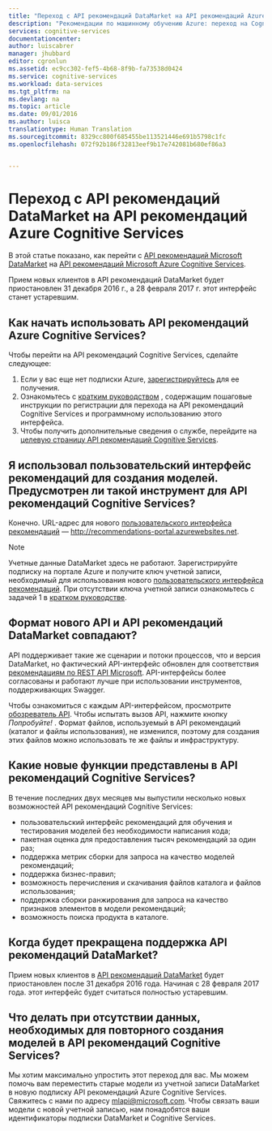 ```yaml
---
title: "Переход с API рекомендаций DataMarket на API рекомендаций Azure Cognitive Services | Документация Майкрософт"
description: "Рекомендации по машинному обучению Azure: переход на Cognitive Services API рекомендаций"
services: cognitive-services
documentationcenter: 
author: luiscabrer
manager: jhubbard
editor: cgronlun
ms.assetid: ec9cc302-fef5-4b68-8f9b-fa73538d0424
ms.service: cognitive-services
ms.workload: data-services
ms.tgt_pltfrm: na
ms.devlang: na
ms.topic: article
ms.date: 09/01/2016
ms.author: luisca
translationtype: Human Translation
ms.sourcegitcommit: 8329cc800f685455be113521446e691b5798c1fc
ms.openlocfilehash: 072f92b186f32813eef9b17e742081b680ef86a3


---
```

# <a name="migrate-to-azure-cognitive-services-recommendations-api-from-the-datamarket-recommendations-api"></a>Переход с API рекомендаций DataMarket на API рекомендаций Azure Cognitive Services
В этой статье показано, как перейти с [API рекомендаций Microsoft DataMarket](https://datamarket.azure.com/dataset/amla/recommendations) на [API рекомендаций Microsoft Azure Cognitive Services](https://www.microsoft.com/cognitive-services/en-us/recommendations-api).

Прием новых клиентов в API рекомендаций DataMarket будет приостановлен 31 декабря 2016 г., а 28 февраля 2017 г. этот интерфейс станет устаревшим.

## <a name="how-do-i-start-using-the-azure-cognitive-services-recommendations-api"></a>Как начать использовать API рекомендаций Azure Cognitive Services?
Чтобы перейти на API рекомендаций Cognitive Services, сделайте следующее:

1. Если у вас еще нет подписки Azure, [зарегистрируйтесь](https://portal.azure.com/#create/Microsoft.CognitiveServices/apitype/Recommendations/pricingtier/S1) для ее получения. 
2. Ознакомьтесь с [кратким руководством](cognitive-services-recommendations-quick-start.md) , содержащим пошаговые инструкции по регистрации для перехода на API рекомендаций Cognitive Services и программному использованию этого интерфейса. 
3. Чтобы получить дополнительные сведения о службе, перейдите на [целевую страницу API рекомендаций Cognitive Services](https://www.microsoft.com/cognitive-services/en-us/recommendations-api).

## <a name="i-used-the-recommendations-ui-to-build-my-models-is-there-a-similar-tool-for-the-cognitive-services-recommendations-api"></a>Я использовал пользовательский интерфейс рекомендаций для создания моделей. Предусмотрен ли такой инструмент для API рекомендаций Cognitive Services?
Конечно. URL-адрес для нового [пользовательского интерфейса рекомендаций](http://recommendations-portal.azurewebsites.net/) — http://recommendations-portal.azurewebsites.net. 

> [!NOTE]
> Учетные данные DataMarket здесь не работают. Зарегистрируйте подписку на портале Azure и получите ключ учетной записи, необходимый для использования нового [пользовательского интерфейса рекомендаций](http://recommendations-portal.azurewebsites.net/).
> При отсутствии ключа учетной записи ознакомьтесь с задачей 1 в [кратком руководстве](cognitive-services-recommendations-quick-start.md).
> 
> 

## <a name="is-the-new-api-format-the-same-as-the-datamarket-recommendations-api"></a>Формат нового API и API рекомендаций DataMarket совпадают?
API поддерживает такие же сценарии и потоки процессов, что и версия DataMarket, но фактический API-интерфейс обновлен для соответствия [рекомендациям по REST API Microsoft](https://github.com/Microsoft/api-guidelines/blob/master/Guidelines.md). API-интерфейсы более согласованы и работают лучше при использовании инструментов, поддерживающих Swagger.

Чтобы ознакомиться с каждым API-интерфейсом, просмотрите [обозреватель API](https://westus.dev.cognitive.microsoft.com/docs/services/Recommendations.V4.0/operations/56f30d77eda5650db055a3db).
Чтобы испытать вызов API, нажмите кнопку *Попробуйте!* . Формат файлов, используемый в API рекомендаций (каталог и файлы использования), не изменился, поэтому для создания этих файлов можно использовать те же файлы и инфраструктуру.

## <a name="what-are-some-new-features-in-the-cognitive-services-recommendations-api"></a>Какие новые функции представлены в API рекомендаций Cognitive Services?
В течение последних двух месяцев мы выпустили несколько новых возможностей API рекомендаций Cognitive Services:

* пользовательский интерфейс рекомендаций для обучения и тестирования моделей без необходимости написания кода;
* пакетная оценка для предоставления тысяч рекомендаций за один раз;
* поддержка метрик сборки для запроса на качество моделей рекомендаций;
* поддержка бизнес-правил;
* возможность перечисления и скачивания файлов каталога и файлов использования;
* поддержка сборки ранжирования для запроса на качество признаков элементов в модели рекомендаций;
* возможность поиска продукта в каталоге.

## <a name="when-does-microsoft-stop-supporting-the-datamarket-recommendations-api"></a>Когда будет прекращена поддержка API рекомендаций DataMarket?
Прием новых клиентов в [API рекомендаций DataMarket](https://datamarket.azure.com/dataset/amla/recommendations) будет приостановлен после 31 декабря 2016 года. Начиная с 28 февраля 2017 года. этот интерфейс будет считаться полностью устаревшим. 

## <a name="what-if-i-dont-have-the-data-that-i-need-to-recreate-my-models-in-the-cognitive-services-recommendations-api"></a>Что делать при отсутствии данных, необходимых для повторного создания моделей в API рекомендаций Cognitive Services?
Мы хотим максимально упростить этот переход для вас. Мы можем помочь вам переместить старые модели из учетной записи DataMarket в новую подписку API рекомендаций Azure Cognitive Services. Свяжитесь с нами по адресу [mlapi@microsoft.com](mailto://mlapi@microsoft.com). Чтобы связать ваши модели с новой учетной записью, нам понадобятся ваши идентификаторы подписки DataMarket и Cognitive Services.




<!--HONumber=Dec16_HO2-->


